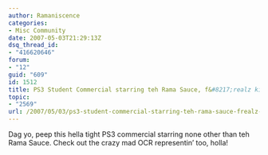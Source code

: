 ```yaml
---
author: Ramaniscence
categories:
- Misc Community
date: 2007-05-03T21:29:13Z
dsq_thread_id:
- "416620646"
forum:
- "12"
guid: "609"
id: 1512
title: PS3 Student Commercial starring teh Rama Sauce, f&#8217;realz kid
topic:
- "2569"
url: /2007/05/03/ps3-student-commercial-starring-teh-rama-sauce-frealz-kid/
---
```


Dag yo, peep this hella tight PS3 commercial starring none other than teh Rama Sauce. Check out the crazy mad OCR representin&#8217; too, holla!